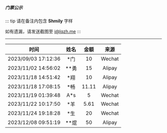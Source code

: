 ##### 门票公示

::: tip
请在备注内包含 <b>Shmily</b> 字样

如有遗漏，请发送截图至 i@lqzh.me
:::

<hr />

|        时间         |  姓名  | 金额  |  来源  |
| :-----------------: | :----: | :---: | :----: |
| 2023/09/03 17:12:36 |  \*门  |  10   | Wechat |
| 2023/11/02 14:56:02 | \*\*勇 |  15   | Alipay |
| 2023/11/18 14:51:42 |  \*翔  |  10   | Alipay |
| 2023/11/18 17:08:15 |  \*畅  | 11.11 | Alipay |
| 2023/11/19 01:39:48 |  A\*s  |   5   | Wechat |
| 2023/11/22 10:17:50 |  *羊   |  5.61 | Wechat |
| 2023/11/24 19:18:28 |  *生   |   20  | Wechat |
| 2023/12/08 09:51:19 |  **焜   |   50  | Alipay |
